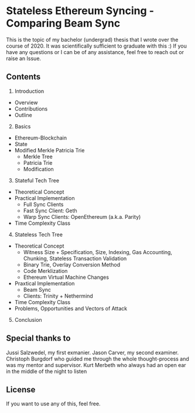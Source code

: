 # Stateless Ethereum Syncing - Comparing Beam Sync

This is the topic of my bachelor (undergrad) thesis that I wrote over the course of 2020. It was scientifically sufficient to graduate with this :) If you have any questions or I can be of any assistance, feel free to reach out or raise an Issue. 

## Contents
1. Introduction
  * Overview
  * Contributions
  * Outline
2. Basics
  * Ethereum-Blockchain
  * State
  * Modified Merkle Patricia Trie
    * Merkle Tree
    * Patricia Trie
    * Modification
3. Stateful Tech Tree
  * Theoretical Concept
  * Practical Implementation
    * Full Sync
        Clients
    * Fast Sync
        Client: Geth
    * Warp Sync
        Clients: OpenEthereum (a.k.a. Parity)
  * Time Complexity Class
4. Stateless Tech Tree
  * Theoretical Concept
    * Witness Size + Specification, Size, Indexing, Gas Accounting, Chunking, Stateless Transaction Validation
    * Binary Trie, Overlay Conversion Method
    * Code Merklization
    * Ethereum Virtual Machine Changes
  * Praxtical Implementation
    * Beam Sync
    * Clients: Trinity + Nethermind
  * Time Complexity Class
  * Problems, Opportunities and Vectors of Attack
5. Conclusion


## Special thanks to
Jussi Salzwedel, my first exmanier. 
Jason Carver, my second examiner. 
Christoph Burgdorf who guided me through the whole thought-process and was my mentor and supervisor. 
Kurt Merbeth who always had an open ear in the middle of the night to listen

## License
If you want to use any of this, feel free. 

